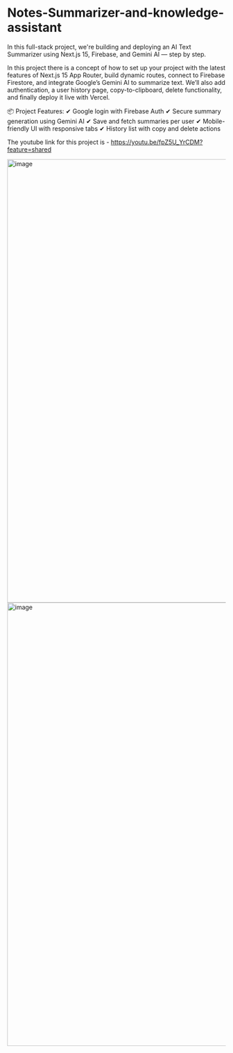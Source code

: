 # Notes-Summarizer-and-knowledge-assistant


In this full-stack project, we're building and deploying an AI Text Summarizer using Next.js 15, Firebase, and Gemini AI — step by step.

In this project there is a concept of how to set up your project with the latest features of Next.js 15 App Router, build dynamic routes, connect to Firebase Firestore, and integrate Google’s Gemini AI to summarize text. We’ll also add authentication, a user history page, copy-to-clipboard, delete functionality, and finally deploy it live with Vercel.

📦 Project Features:
✔ Google login with Firebase Auth
✔ Secure summary generation using Gemini AI
✔ Save and fetch summaries per user
✔ Mobile-friendly UI with responsive tabs
✔ History list with copy and delete actions


The youtube link for this project is - https://youtu.be/fpZ5U_YrCDM?feature=shared




















<img width="1920" height="1020" alt="image" src="https://github.com/user-attachments/assets/e032fcce-af98-4a1d-8255-c18a2a4d8096" />











<img width="1920" height="1020" alt="image" src="https://github.com/user-attachments/assets/97e3fca9-d9ef-457c-9588-839447bbc84a" />






